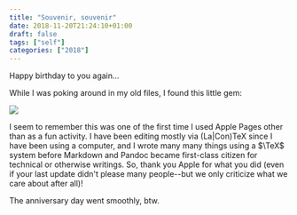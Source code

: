 ```yaml
---
title: "Souvenir, souvenir"
date: 2018-11-20T21:24:10+01:00
draft: false
tags: ["self"]
categories: ["2018"]
---
```

Happy birthday to you again...

While I was poking around in my old files, I found this little gem:

![](/img/2018-11-20-21-23-44.png)

I seem to remember this was one of the first time I used Apple Pages other than as a fun activity. I have been editing mostly via (La|Con)TeX since I have been using a computer, and I wrote many many things using a $\TeX$ system before Markdown and Pandoc became first-class citizen for technical or otherwise writings. So, thank you Apple for what you did (even if your last update didn't please many people--but we only criticize what we care about after all)!

The anniversary day went smoothly, btw.
